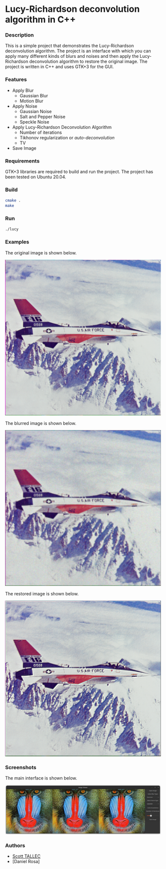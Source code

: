 # Lucy-Richardson deconvolution algorithm in C++

### Description
This is a simple project that demonstrates the Lucy-Richardson deconvolution algorithm. The project is an interface with
which you can apply many different kinds of blurs and noises and then apply the Lucy-Richardson deconvolution algorithm to
restore the original image. The project is written in C++ and uses GTK+3 for the GUI.

### Features
- Apply Blur
    - Gaussian Blur
    - Motion Blur
- Apply Noise
    - Gaussian Noise
    - Salt and Pepper Noise
    - Speckle Noise
- Apply Lucy-Richardson Deconvolution Algorithm
    - Number of iterations
    - Tikhonov regularization or *auto-deconvolution*
    - TV
- Save Image

### Requirements

GTK+3 libraries are required to build and run the project. The project has been tested on Ubuntu 20.04.

### Build

```bash
cmake .
make
```

### Run

```bash
./lucy
```

### Examples

The original image is shown below.

![Original Image](./resources/airplane.bmp)

The blurred image is shown below.

![Blurred Image](./examples/airplane_blurred.bmp)

The restored image is shown below.

![Restored Image](./examples/airplane_deblurred.bmp)

### Screenshots

The main interface is shown below.

![Main Interface](./screenshots/GUI_screenshot.png)

### Authors
- [Scott TALLEC](https://github.com/TALLEC-Scott)
- [Daniel Rosa]

